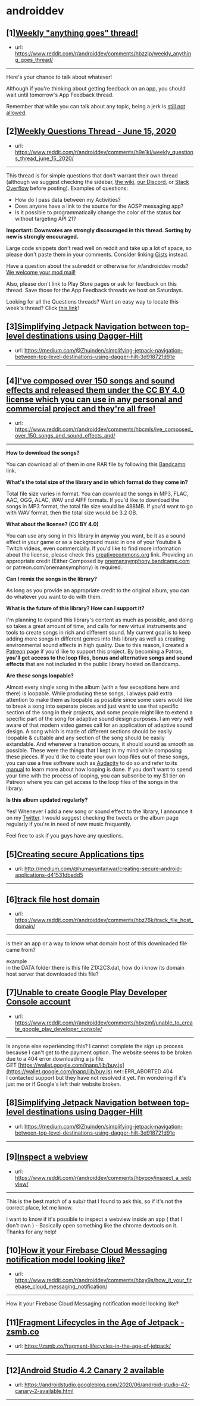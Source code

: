 # androiddev
## [1][Weekly "anything goes" thread!](https://www.reddit.com/r/androiddev/comments/hbzzjp/weekly_anything_goes_thread/)
- url: https://www.reddit.com/r/androiddev/comments/hbzzjp/weekly_anything_goes_thread/
---
Here's your chance to talk about whatever!

Although if you're thinking about getting feedback on an app, you should wait until tomorrow's App Feedback thread.

Remember that while you can talk about any topic, being a jerk is [still not allowed](https://www.reddit.com/r/androiddev/wiki/rules#wiki_rules_for_comments).
## [2][Weekly Questions Thread - June 15, 2020](https://www.reddit.com/r/androiddev/comments/h9e1kl/weekly_questions_thread_june_15_2020/)
- url: https://www.reddit.com/r/androiddev/comments/h9e1kl/weekly_questions_thread_june_15_2020/
---
This thread is for simple questions that don't warrant their own thread (although we suggest checking the sidebar, [the wiki](http://www.reddit.com/r/androiddev/wiki/), [our Discord](https://discord.gg/D2cNrqX), or [Stack Overflow](http://stackoverflow.com) before posting). Examples of questions:

* How do I pass data between my Activities?
* Does anyone have a link to the source for the AOSP messaging app?
* Is it possible to programmatically change the color of the status bar without targeting API 21?

**Important: Downvotes are strongly discouraged in this thread. Sorting by new is strongly encouraged.**

Large code snippets don't read well on reddit and take up a lot of space, so please don't paste them in your comments. Consider linking [Gists](https://gist.github.com) instead.

Have a question about the subreddit or otherwise for /r/androiddev mods? [We welcome your mod mail!](http://www.reddit.com/message/compose?to=%2Fr%2Fandroiddev)

Also, please don't link to Play Store pages or ask for feedback on this thread. Save those for the App Feedback threads we host on Saturdays.

Looking for all the Questions threads? Want an easy way to locate this week's thread? Click [this link](https://www.reddit.com/r/androiddev/search?q=title%3A%22questions+thread%22+author%3A%22AutoModerator%22&amp;restrict_sr=on&amp;sort=new&amp;t=all)!
## [3][Simplifying Jetpack Navigation between top-level destinations using Dagger-Hilt](https://www.reddit.com/r/androiddev/comments/hbyzl8/simplifying_jetpack_navigation_between_toplevel/)
- url: https://medium.com/@Zhuinden/simplifying-jetpack-navigation-between-top-level-destinations-using-dagger-hilt-3d918721d91e
---

## [4][I've composed over 150 songs and sound effects and released them under the CC BY 4.0 license which you can use in any personal and commercial project and they're all free!](https://www.reddit.com/r/androiddev/comments/hbcmls/ive_composed_over_150_songs_and_sound_effects_and/)
- url: https://www.reddit.com/r/androiddev/comments/hbcmls/ive_composed_over_150_songs_and_sound_effects_and/
---
**How to download the songs?**

You can download all of them in one RAR file by following this [Bandcamp](https://onemansymphony.bandcamp.com/releases) link.

**What's the total size of the library and in which format do they come in?**

Total file size varies in format. You can download the songs in MP3, FLAC, AAC, OGG, ALAC, WAV and AIFF formats. If you'd like to download the songs in MP3 format, the total file size would be 488MB. If you'd want to go with WAV format, then the total size would be 3.2 GB.

**What about the license? (CC BY 4.0)**

You can use any song in this library in anyway you want, be it as a sound effect in your game or as a background music in one of your Youtube &amp; Twitch videos, even commercially. If you'd like to find more information about the license, please check this [creativecommons.org](https://creativecommons.org/licenses/by/4.0/) link. Providing an appropriate credit (Either Composed by [onemansymphony.bandcamp.com](https://onemansymphony.bandcamp.com) or patreon.com/onemansymphony) is required.

**Can I remix the songs in the library?**

As long as you provide an appropriate credit to the original album, you can do whatever you want to do with them.

**What is the future of this library? How can I support it?**

I'm planning to expand this library's content as much as possible, and doing so takes a great amount of time, and calls for new virtual instruments and tools to create songs in rich and different sound. My current goal is to keep adding more songs in different genres into this library as well as creating environmental sound effects in high quality. Due to this reason, I created a [Patreon](https://www.patreon.com/onemansymphony) page if you'd like to support this project. By becoming a Patron, **you'll get access to the loop files, bonus and alternative songs and sound effects** that are not included in the public library hosted on Bandcamp.

**Are these songs loopable?**

Almost every single song in the album (with a few exceptions here and there) is loopable. While producing these songs, I always paid extra attention to make them as loopable as possible since some users would like to break a song into seperate pieces and just want to use that specific section of the song in their projects, and some people might like to extend a specific part of the song for adaptive sound design purposes. I am very well aware of that modern video games call for an application of adaptive sound design. A song which is made of different sections should be easily loopable &amp; cuttable and any section of the song should be easily extandable. And whenever a transition occurs, it should sound as smooth as possible. These were the things that I kept in my mind while composing these pieces. If you'd like to create your own loop files out of these songs, you can use a free software such as [Audacity](https://www.audacityteam.org/) to do so and refer to its [manual](https://manual.audacityteam.org/) to learn more about how looping is done. If you don't want to spend your time with the process of looping, you can subscribe to my $1 tier on Patreon where you can get access to the loop files of the songs in the library.

**Is this album updated regularly?**

Yes! Whenever I add a new song or sound effect to the library, I announce it on my [Twitter](https://twitter.com/onemansymphony). I would suggest checking the tweets or the album page regularly if you're in need of new music frequently.

Feel free to ask if you guys have any questions.
## [5][Creating secure Applications tips](https://www.reddit.com/r/androiddev/comments/hbztb9/creating_secure_applications_tips/)
- url: http://medium.com/@humayuntanwar/creating-secure-android-applications-d41531dbedd5
---

## [6][track file host domain](https://www.reddit.com/r/androiddev/comments/hbz76k/track_file_host_domain/)
- url: https://www.reddit.com/r/androiddev/comments/hbz76k/track_file_host_domain/
---
is their an app or a way to know what domain host of this downloaded file came from?  


  
example  
in the DATA folder there is this file Z1X2C3.dat, how do i know its domain host server that downloaded this file?
## [7][Unable to create Google Play Developer Console account](https://www.reddit.com/r/androiddev/comments/hbyzmf/unable_to_create_google_play_developer_console/)
- url: https://www.reddit.com/r/androiddev/comments/hbyzmf/unable_to_create_google_play_developer_console/
---
Is anyone else experiencing this? I cannot complete the sign up process because I can't get to the payment option. The website seems to be broken due to a 404 error downloading a js file.  
GET [https://wallet.google.com/inapp/lib/buy.js](https://wallet.google.com/inapp/lib/buy.js) net::ERR\_ABORTED 404  
 I contacted support but they have not resolved it yet. I'm wondering if it's just me or if Google's left their website broken.
## [8][Simplifying Jetpack Navigation between top-level destinations using Dagger-Hilt](https://www.reddit.com/r/androiddev/comments/hbyqgm/simplifying_jetpack_navigation_between_toplevel/)
- url: https://medium.com/@Zhuinden/simplifying-jetpack-navigation-between-top-level-destinations-using-dagger-hilt-3d918721d91e
---

## [9][Inspect a webview](https://www.reddit.com/r/androiddev/comments/hbyooy/inspect_a_webview/)
- url: https://www.reddit.com/r/androiddev/comments/hbyooy/inspect_a_webview/
---
This is the best match of a sub/r that I found to ask this, so if it's not the correct place, let me know.

I want to know if it's possible to inspect a webview inside an app ( that I don't own ) - Basically open something like the chrome devtools on it. Thanks for any help!
## [10][How it your Firebase Cloud Messaging notification model looking like?](https://www.reddit.com/r/androiddev/comments/hbxy9s/how_it_your_firebase_cloud_messaging_notification/)
- url: https://www.reddit.com/r/androiddev/comments/hbxy9s/how_it_your_firebase_cloud_messaging_notification/
---
How it your Firebase Cloud Messaging notification model looking like?
## [11][Fragment Lifecycles in the Age of Jetpack - zsmb.co](https://www.reddit.com/r/androiddev/comments/hbhgur/fragment_lifecycles_in_the_age_of_jetpack_zsmbco/)
- url: https://zsmb.co/fragment-lifecycles-in-the-age-of-jetpack/
---

## [12][Android Studio 4.2 Canary 2 available](https://www.reddit.com/r/androiddev/comments/hbjr0t/android_studio_42_canary_2_available/)
- url: https://androidstudio.googleblog.com/2020/06/android-studio-42-canary-2-available.html
---

